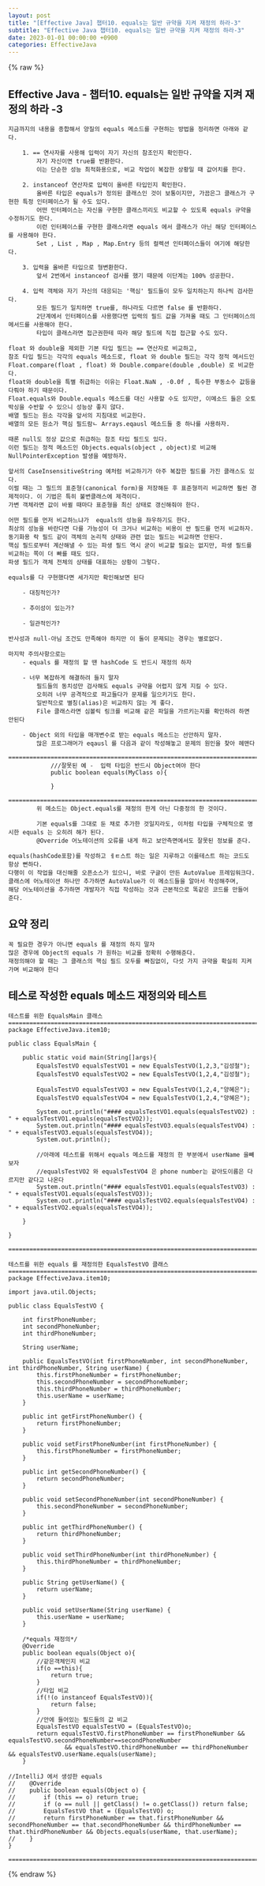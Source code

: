 ```yaml
---
layout: post
title: "[Effective Java] 챕터10. equals는 일반 규약을 지켜 재정의 하라-3"
subtitle: "Effective Java 챕터10. equals는 일반 규약을 지켜 재정의 하라-3"
date: 2023-01-01 00:00:00 +0900
categories: EffectiveJava
---
```

{% raw %}
## Effective Java - 챕터10. equals는 일반 규약을 지켜 재정의 하라 -3  
  
	지금까지의 내용을 종합해서 양질의 equals 메소드를 구현하는 방법을 정리하면 아래와 같다.  
  
		1. == 연사자를 사용해 입력이 자기 자신의 참조인지 확인한다.  
			자기 자신이면 true를 반환한다.  
			이는 단순한 성능 최적화용으로, 비교 작업이 복잡한 상황일 때 값어치를 한다.  
  
		2. instanceof 연산자로 입력이 올바른 타입인지 확인한다.  
			올바른 타입은 equals가 정의된 클래스인 것이 보통이지만, 가끔은그 클래스가 구현한 특정 인터페이스가 될 수도 있다.  
			어떤 인터페이스는 자신을 구현한 클래스끼리도 비교할 수 있도록 equals 규약을 수정하기도 한다.  
			이런 인터페이스를 구현한 클래스라면 equals 에서 클래스가 아닌 해당 인터페이스를 사용해야 한다.  
			Set , List , Map , Map.Entry 등의 컬렉션 인터페이스들이 여기에 해당한다.  
  
		3. 입력을 올바른 타입으로 형변환한다.  
			앞서 2번에서 instanceof 검사를 했기 때문에 이단계는 100% 성공한다.  
  
		4. 입력 객체와 자기 자신의 대응되는 '핵심' 필드들이 모두 일치하는지 하나씩 검사한다.  
			모든 필드가 일치하면 true를, 하나라도 다르면 false 를 반환하다.  
			2단계에서 인터페이스를 사용했다면 입력의 필드 값을 가져올 때도 그 인터페이스의 메서드를 사용해야 한다.  
			타입이 클래스라면 접근권한테 따라 해당 필드에 직접 접근할 수도 있다.  
  
	float 와 double을 제외한 기본 타입 필드는 == 연산자로 비교하고,  
	참조 타입 필드는 각각의 equals 메소드로, float 와 double 필드는 각각 정적 메서드인 Float.compare(float , float) 와 Double.compare(double ,double) 로 비교한다.  
	float와 double을 특별 취급하는 이유는 Float.NaN , -0.0f , 특수한 부동소수 값등을 다뤄야 하기 때문이다.  
	Float.equals와 Double.equals 메소드를 대신 사용할 수도 있지만, 이메소드 들은 오토박싱을 수반할 수 있으니 성능상 좋지 않다.  
	배열 필드는 원소 각각을 앞서의 지침대로 비교한다.  
	배열의 모든 원소가 핵심 필드람ㄴ Arrays.eqausl 메소드들 중 하나를 사용하자.  
  
	때론 null도 정상 값으로 취급하는 참조 타입 필드도 있다.  
	이런 필드는 정적 메소드인 Objects.equals(object , object)로 비교해 NullPointerException 발생을 예방하자.  
  
	앞서의 CaseInsensitiveString 예처럼 비교하기가 아주 복잡한 필드를 가진 클래스도 있다.  
	이럴 때는 그 필드의 표준형(canonical form)을 저장해둔 후 표준형끼리 비교하면 훨씬 경제적이다. 이 기법은 특히 불변클래스에 제격이다.  
	가변 객체라면 값이 바뀔 때마다 표준형을 최신 상태로 갱신해줘야 한다.  
  
	어떤 필드를 먼저 비교하느냐가  equals의 성능을 좌우하기도 한다.  
	최상의 성능을 바란다면 다를 가능성이 더 크거나 비교하는 비용이 싼 필드를 먼저 비교하자.  
	동기화용 락 필드 같이 객체의 논리적 상태와 관련 없는 필드는 비교하면 안된다.  
	핵심 필드로부터 계산해낼 수 있는 파생 필드 역시 굳이 비교할 필요는 없지만, 파생 필드를 비교하는 쪽이 더 빠를 때도 있다.  
	파생 필드가 객체 전체의 상태를 대표하는 상황이 그렇다.  
  
	equals를 다 구현했다면 세가지만 확인해보면 된다  
  
		- 대칭적인가?  
  
		- 추이성이 있는가?  
  
		- 일관적인가?  
  
	반사성과 null-아님 조건도 만족해야 하지만 이 둘이 문제되는 경우는 별로없다.  
  
	마지막 주의사항으로는  
		- equals 를 재정의 할 땐 hashCode 도 반드시 재정의 하자  
  
		- 너무 복잡하게 해결하려 들지 말자  
			필드들의 동치성만 검사해도 equals 규약을 어렵지 않게 지킬 수 있다.  
			오히려 너무 공격적으로 파고들다가 문제를 일으키기도 한다.  
			일반적으로 별칭(alias)은 비교하지 않는 게 좋다.  
			File 클래스라면 심볼릭 링크를 비교해 같은 파일을 가르키는지를 확인하려 하면 안된다  
  
		- Object 외의 타입을 매개변수로 받는 equals 메소드는 선안하지 말자.  
			많은 프로그래머가 eqausl 를 다음과 같이 작성해놓고 문제의 원인을 찾아 헤맨다  
				=================================================================================================================  
				///잘못된 예 -  입력 타입은 반드시 Object여야 한다  
				public boolean equals(MyClass o){  
  
				}  
				=================================================================================================================  
			위 메소드는 Object.equals를 재정의 한게 아닌 다중정의 한 것이다.  
  
			기본 equals를 그대로 둔 채로 추가한 것일지라도, 이처럼 타입을 구체적으로 명시한 equals 는 오히려 해가 된다.  
			@Override 어노테이션의 오류를 내게 하고 보안측면에서도 잘못된 정보를 준다.  
  
	equals(hashCode포함)를 작성하고 ㅔㅌ스트 하는 일은 지루하고 이를테스트 하는 코드도 항상 뻔하다.  
	다행이 이 작업을 대신해줄 오픈소스가 있으니, 바로 구글이 만든 AutoValue 프레임워크다.  
	클래스에 어노테이션 하나만 추가하면 AutoValue가 이 메소드들을 알아서 작성해주며,  
	해당 어노테이션을 추가하면 개발자가 직접 작성하는 것과 근본적으로 똑같은 코드를 만들어 준다.  
  
## 요약 정리  
	꼭 필요한 경우가 아니면 equals 를 재정의 하지 말자  
	많은 경우에 Object의 equals 가 원하는 비교를 정확히 수행해준다.  
	재정의해야 할 때는 그 클래스의 핵심 필드 모두를 빠짐없이, 다섯 가지 규약을 확실히 지켜가며 비교해야 한다  
  
## 테스로 작성한 equals 메소드 재정의와 테스트  
  
	테스트를 위한 EqualsMain 클래스  
	=================================================================================================================  
	package EffectiveJava.item10;  
  
	public class EqualsMain {  
  
		public static void main(String[]args){  
			EqualsTestVO equalsTestVO1 = new EqualsTestVO(1,2,3,"김성철");  
			EqualsTestVO equalsTestVO2 = new EqualsTestVO(1,2,4,"김성철");  
  
			EqualsTestVO equalsTestVO3 = new EqualsTestVO(1,2,4,"양혜은");  
			EqualsTestVO equalsTestVO4 = new EqualsTestVO(1,2,4,"양혜은");  
  
			System.out.println("#### equalsTestVO1.equals(equalsTestVO2) : " + equalsTestVO1.equals(equalsTestVO2));  
			System.out.println("#### equalsTestVO3.equals(equalsTestVO4) : " + equalsTestVO3.equals(equalsTestVO4));  
			System.out.println();  
  
			//아래에 테스트를 위해서 equals 메소드를 재정의 한 부분에서 userName 을빼보자  
			//equalsTestVO2 와 equalsTestVO4 은 phone number는 같아도이름은 다르지만 같다고 나온다  
			System.out.println("#### equalsTestVO1.equals(equalsTestVO3) : " + equalsTestVO1.equals(equalsTestVO3));  
			System.out.println("#### equalsTestVO2.equals(equalsTestVO4) : " + equalsTestVO2.equals(equalsTestVO4));  
  
		}  
  
	}  
  
	=================================================================================================================  
  
	테스트를 위한 equals 를 재정의한 EqualsTestVO 클래스  
	=================================================================================================================  
	package EffectiveJava.item10;  
  
	import java.util.Objects;  
  
	public class EqualsTestVO {  
  
		int firstPhoneNumber;  
		int secondPhoneNumber;  
		int thirdPhoneNumber;  
  
		String userName;  
  
		public EqualsTestVO(int firstPhoneNumber, int secondPhoneNumber, int thirdPhoneNumber, String userName) {  
			this.firstPhoneNumber = firstPhoneNumber;  
			this.secondPhoneNumber = secondPhoneNumber;  
			this.thirdPhoneNumber = thirdPhoneNumber;  
			this.userName = userName;  
		}  
  
		public int getFirstPhoneNumber() {  
			return firstPhoneNumber;  
		}  
  
		public void setFirstPhoneNumber(int firstPhoneNumber) {  
			this.firstPhoneNumber = firstPhoneNumber;  
		}  
  
		public int getSecondPhoneNumber() {  
			return secondPhoneNumber;  
		}  
  
		public void setSecondPhoneNumber(int secondPhoneNumber) {  
			this.secondPhoneNumber = secondPhoneNumber;  
		}  
  
		public int getThirdPhoneNumber() {  
			return thirdPhoneNumber;  
		}  
  
		public void setThirdPhoneNumber(int thirdPhoneNumber) {  
			this.thirdPhoneNumber = thirdPhoneNumber;  
		}  
  
		public String getUserName() {  
			return userName;  
		}  
  
		public void setUserName(String userName) {  
			this.userName = userName;  
		}  
  
		/*equals 재정의*/  
		@Override  
		public boolean equals(Object o){  
			//같은객체인지 비교  
			if(o ==this){  
				return true;  
			}  
			//타입 비교  
			if(!(o instanceof EqualsTestVO)){  
				return false;  
			}  
			//안에 들어있는 필드들의 값 비교  
			EqualsTestVO equalsTestVO = (EqualsTestVO)o;  
			return equalsTestVO.firstPhoneNumber == firstPhoneNumber && equalsTestVO.secondPhoneNumber==secondPhoneNumber  
					&& equalsTestVO.thirdPhoneNumber == thirdPhoneNumber && equalsTestVO.userName.equals(userName);  
		}  
  
	//IntelliJ 에서 생성한 equals  
	//    @Override  
	//    public boolean equals(Object o) {  
	//        if (this == o) return true;  
	//        if (o == null || getClass() != o.getClass()) return false;  
	//        EqualsTestVO that = (EqualsTestVO) o;  
	//        return firstPhoneNumber == that.firstPhoneNumber && secondPhoneNumber == that.secondPhoneNumber && thirdPhoneNumber == that.thirdPhoneNumber && Objects.equals(userName, that.userName);  
	//    }  
	}  
  
	=================================================================================================================  

{% endraw %}
